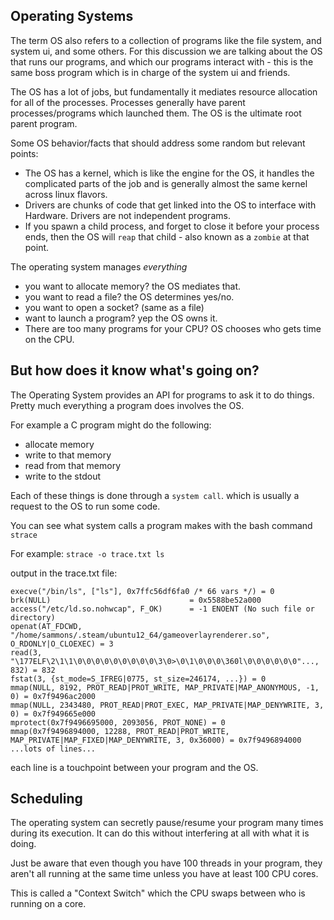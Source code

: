 ## Operating Systems

The term OS also refers to a collection of programs like the file system, and system ui, and some others. For this discussion we are talking about the OS that runs our programs, and which our programs interact with - this is the same boss program which is in charge of the system ui and friends.

The OS has a lot of jobs, but fundamentally it mediates resource allocation for all of the processes. Processes generally have parent processes/programs which launched them. The OS is the ultimate root parent program.

Some OS behavior/facts that should address some random but relevant points:

* The OS has a kernel, which is like the engine for the OS, it handles the complicated parts of the job and is generally almost the same kernel across linux flavors. 
* Drivers are chunks of code that get linked into the OS to interface with Hardware. Drivers are not independent programs.
* If you spawn a child process, and forget to close it before your process ends, then the OS will `reap` that child - also known as a `zombie` at that point.

The operating system manages *everything*
  - you want to allocate memory? the OS mediates that.
  - you want to read a file? the OS determines yes/no.
  - you want to open a socket? (same as a file)
  - want to launch a program? yep the OS owns it.
  - There are too many programs for your CPU? OS chooses who gets time on the CPU.

## But how does it know what's going on?

The Operating System provides an API for programs to ask it to do things. Pretty much everything a program does involves the OS.

For example a C program might do the following:
* allocate memory
* write to that memory
* read from that memory
* write to the stdout

Each of these things is done through a `system call`. which is usually a request to the OS to run some code.

You can see what system calls a program makes with the bash command `strace`

For example:
`strace -o trace.txt ls`

output in the trace.txt file:
```
execve("/bin/ls", ["ls"], 0x7ffc56df6fa0 /* 66 vars */) = 0
brk(NULL)                               = 0x5588be52a000
access("/etc/ld.so.nohwcap", F_OK)      = -1 ENOENT (No such file or directory)
openat(AT_FDCWD, "/home/sammons/.steam/ubuntu12_64/gameoverlayrenderer.so", O_RDONLY|O_CLOEXEC) = 3
read(3, "\177ELF\2\1\1\0\0\0\0\0\0\0\0\0\3\0>\0\1\0\0\0\360l\0\0\0\0\0\0"..., 832) = 832
fstat(3, {st_mode=S_IFREG|0775, st_size=246174, ...}) = 0
mmap(NULL, 8192, PROT_READ|PROT_WRITE, MAP_PRIVATE|MAP_ANONYMOUS, -1, 0) = 0x7f9496ac2000
mmap(NULL, 2343480, PROT_READ|PROT_EXEC, MAP_PRIVATE|MAP_DENYWRITE, 3, 0) = 0x7f949665e000
mprotect(0x7f9496695000, 2093056, PROT_NONE) = 0
mmap(0x7f9496894000, 12288, PROT_READ|PROT_WRITE, MAP_PRIVATE|MAP_FIXED|MAP_DENYWRITE, 3, 0x36000) = 0x7f9496894000
...lots of lines...
```

each line is a touchpoint between your program and the OS.

## Scheduling

The operating system can secretly pause/resume your program many times during its execution. It can do this without interfering at all with what it is doing.

Just be aware that even though you have 100 threads in your program, they aren't all running at the same time unless you have at least 100 CPU cores.

This is called a "Context Switch" which the CPU swaps between who is running on a core.